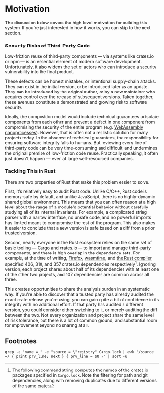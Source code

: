 # Motivation

The discussion below covers the high-level motivation for building this system. If
you're just interested in how it works, you can skip to the next section.

### Security Risks of Third-Party Code
Low-friction reuse of third-party components — via systems like crates.io or npm — is
an essential element of modern software development. Unfortunately, it also
widens the set of actors who can introduce a security vulnerability into the final
product.

These defects can be honest mistakes, or intentional supply-chain attacks. They
can exist in the initial version, or be introduced later as an update. They can
be introduced by the original author, or by a new maintainer
who acquires control over the release of subsequent versions.
Taken together, these avenues constitute a demonstrated and growing
risk to software security.

Ideally, the composition model would include technical guarantees to isolate
components from each other and prevent a defect in one component from compromising
the security of the entire program (e.g. [WebAssembly nanoprocesses](https://bytecodealliance.org/articles/announcing-the-bytecode-alliance)).
However, that is often not a realistic solution for many projects today. In the absence
of technical guarantees, the responsibility for ensuring software integrity falls to
humans. But reviewing every line of third-party code can be very time-consuming and
difficult, and undermines the original premise of low-friction code reuse. Practically
speaking, it often just doesn't happen — even at large well-resourced companies.

### Tackling This in Rust
There are two properties of Rust that make this problem easier to solve.

First, it's relatively easy to audit Rust code. Unlike C/C++, Rust code is
memory-safe by default, and unlike JavaScript, there is no highly-dynamic shared
global environment. This means that you can often reason at a high level about
the range of a module's potential behavior without carefully studying all of its
internal invariants. For example, a complicated string parser with a narrow
interface, no unsafe code, and no powerful imports has limited means to
compromise the rest of the program. This also makes it easier to conclude that a
new version is safe based on a diff from a prior trusted version.

Second, nearly everyone in the Rust ecosystem relies on the same set of basic tooling
— Cargo and crates.io — to import and manage third-party components, and there is high
overlap in the dependency sets. For example, at the time of writing,
[Firefox](https://hg.mozilla.org/mozilla-central/file/add572d6012047244d022436e0b5c578b3dd7cf7/Cargo.lock),
[wasmtime](https://github.com/bytecodealliance/wasmtime/blob/49c2b1e60a87623796046176500bed6afa956d2f/Cargo.lock),
and [the Rust compiler](https://github.com/rust-lang/rust/blob/532d3cda90b8a729cd982548649d32803d265052/Cargo.lock)
specified 406, 310, and 357 crates.io dependencies respectively[^1]. Ignoring
version, each project shares about half of its dependencies with at least one of
the other two projects, and 107 dependencies are common across all three.

This creates opportunities to share the analysis burden in an systematic way. If you're able to
discover that a trusted party has already audited the exact crate release you're using,
you can gain quite a bit of confidence in its integrity with no additional effort. If
that party has audited a different version, you could consider either switching to it, or
merely auditing the diff between the two. Not every organization
and project share the same level of risk tolerance, but there is a lot of common
ground, and substantial room for improvement beyond no sharing at all.


## Footnotes

[^1]: The following command string computes the names of the crates.io packages
  specified in `Cargo.lock`. Note the filtering for path and git dependencies,
  along with removing duplicates due to different versions of the same crate:

```
grep -e "name = " -e "source = \"registry" Cargo.lock | awk '/source =/ { print prv_line; next } { prv_line = $0 }' | sort -u
```
